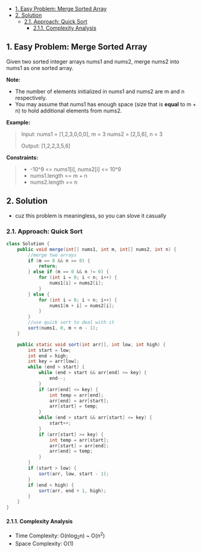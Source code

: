 <!-- TOC -->

- [1. Easy Problem: Merge Sorted Array](#1-easy-problem-merge-sorted-array)
- [2. Solution](#2-solution)
  - [2.1. Approach: Quick Sort](#21-approach-quick-sort)
    - [2.1.1. Complexity Analysis](#211-complexity-analysis)

<!-- /TOC -->

## 1. Easy Problem: Merge Sorted Array
Given two sorted integer arrays nums1 and nums2, merge nums2 into nums1 as one sorted array.

**Note:**

- The number of elements initialized in nums1 and nums2 are m and n respectively.
- You may assume that nums1 has enough space (size that is **equal** to m + n) to hold additional elements from nums2.

**Example:**

>Input:
>nums1 = [1,2,3,0,0,0], m = 3
>nums2 = [2,5,6],       n = 3
>
>Output: [1,2,2,3,5,6]
 

**Constraints:**

> - -10^9 <= nums1[i], nums2[i] <= 10^9
> - nums1.length == m + n
> - nums2.length == n



## 2. Solution
- cuz this problem is meaningless, so you can slove it casually

### 2.1. Approach: Quick Sort
```java
class Solution {
    public void merge(int[] nums1, int m, int[] nums2, int n) {
        //merge two arrays
        if (m == 0 && n == 0) {
            return;
        } else if (m == 0 && n != 0) {
            for (int i = 0; i < n; i++) {
                nums1[i] = nums2[i];
            }
        } else {
            for (int i = 0; i < n; i++) {
                nums1[m + i] = nums2[i];
            }
        }
        //use quick sort to deal with it
        sort(nums1, 0, m + n - 1);
    }

    public static void sort(int arr[], int low, int high) {
        int start = low;
        int end = high;
        int key = arr[low];
        while (end > start) {
            while (end > start && arr[end] >= key) {
                end--;
            }
            if (arr[end] <= key) {
                int temp = arr[end];
                arr[end] = arr[start];
                arr[start] = temp;
            }
            while (end > start && arr[start] <= key) {
                start++;
            }
            if (arr[start] >= key) {
                int temp = arr[start];
                arr[start] = arr[end];
                arr[end] = temp;
            }
        }
        if (start > low) {
            sort(arr, low, start - 1);
        }
        if (end < high) {
            sort(arr, end + 1, high);
        }
    }
}

```

#### 2.1.1. Complexity Analysis
- Time Complexity: O(nlog<sub>2</sub>n) ~ O(n<sup>2</sup>)
- Space Complexity: O(1)